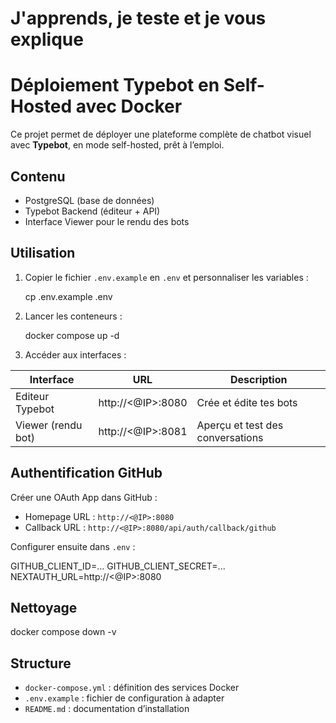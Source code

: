 # J'apprends, je teste et je vous explique

# Déploiement Typebot en Self-Hosted avec Docker

Ce projet permet de déployer une plateforme complète de chatbot visuel avec **Typebot**, en mode self-hosted, prêt à l’emploi.

## Contenu

- PostgreSQL (base de données)
- Typebot Backend (éditeur + API)
- Interface Viewer pour le rendu des bots

## Utilisation

1. Copier le fichier `.env.example` en `.env` et personnaliser les variables :

   cp .env.example .env

2. Lancer les conteneurs :

   docker compose up -d

3. Accéder aux interfaces :

| Interface          | URL               | Description                      |
| ------------------ | ----------------- | -------------------------------- |
| Editeur Typebot    | http://<@IP>:8080 | Crée et édite tes bots           |
| Viewer (rendu bot) | http://<@IP>:8081 | Aperçu et test des conversations |

## Authentification GitHub

Créer une OAuth App dans GitHub :

- Homepage URL : `http://<@IP>:8080`
- Callback URL : `http://<@IP>:8080/api/auth/callback/github`

Configurer ensuite dans `.env` :

GITHUB_CLIENT_ID=...
GITHUB_CLIENT_SECRET=...
NEXTAUTH_URL=http://<@IP>:8080

## Nettoyage

docker compose down -v

## Structure

- `docker-compose.yml` : définition des services Docker
- `.env.example` : fichier de configuration à adapter
- `README.md` : documentation d’installation
